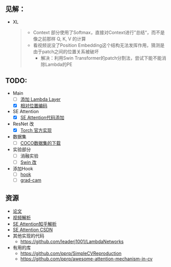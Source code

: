 ## 见解：
- XL
    > - Context 部分使用了Softmax，直接对Context进行”总结“，而不是像之前那样 Q, K, V 的计算 
    > - 看视频说没了Position Embedding这个结构无法发挥作用，猜测是由于patch之间的位置关系被破坏 
    >   - 解决：利用Swin Transformer的patch分割法，尝试下能不能消除Lambda的PE

## TODO:
- Main
    - [ ] [添加 Lambda Layer](https://github.com/lucidrains/lambda-networks)
    - [X] [相对位置编码](https://www.programcreek.com/python/?CodeExample=generate+relative+positions+matrix)
- SE Attention
    - [X] [SE Attention代码添加](https://github.com/moskomule/senet.pytorch/blob/master/senet/se_resnet.py)
- ResNet 改
    - [X] [Torch 官方实现](https://pytorch.org/vision/stable/_modules/torchvision/models/resnet.html)

- 数据集
    - [ ] [COCO数据集的下载](https://blog.csdn.net/m0_37644085/article/details/81948396)

- 实验部分
    - [ ] 消融实验
    - [ ] [Swin 改](https://github.com/microsoft/Swin-Transformer)

- 添加Hook
    - [ ] [hook](https://blog.paperspace.com/pytorch-hooks-gradient-clipping-debugging/)
    - [ ] [grad-cam](https://github.com/jacobgil/pytorch-grad-cam)

## 资源
- [论文](https://openreview.net/forum?id=xTJEN-ggl1b)
- [视频解析](https://www.youtube.com/watch?v=3qxJ2WD8p4w&t=668s)
-  [SE Attention知乎解析](https://zhuanlan.zhihu.com/p/102035721)
-  [SE Attention CSDN](https://blog.csdn.net/Evan123mg/article/details/80058077)
- 其他实现的代码
    - https://github.com/leaderj1001/LambdaNetworks
- 有用的库
  - https://github.com/pprp/SimpleCVReproduction
  - https://github.com/pprp/awesome-attention-mechanism-in-cv

